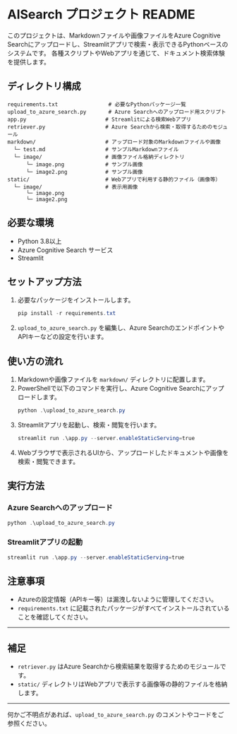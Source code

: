 # AISearch プロジェクト README

このプロジェクトは、Markdownファイルや画像ファイルをAzure Cognitive Searchにアップロードし、Streamlitアプリで検索・表示できるPythonベースのシステムです。
各種スクリプトやWebアプリを通じて、ドキュメント検索体験を提供します。

## ディレクトリ構成

```
requirements.txt                # 必要なPythonパッケージ一覧
upload_to_azure_search.py       # Azure Searchへのアップロード用スクリプト
app.py                         # Streamlitによる検索Webアプリ
retriever.py                   # Azure Searchから検索・取得するためのモジュール
markdown/                      # アップロード対象のMarkdownファイルや画像
  └─ test.md                   # サンプルMarkdownファイル
  └─ image/                    # 画像ファイル格納ディレクトリ
      └─ image.png             # サンプル画像
      └─ image2.png            # サンプル画像
static/                        # Webアプリで利用する静的ファイル（画像等）
  └─ image/                    # 表示用画像
      └─ image.png
      └─ image2.png
```

## 必要な環境
- Python 3.8以上
- Azure Cognitive Search サービス
 - Streamlit

## セットアップ方法
1. 必要なパッケージをインストールします。
   ```powershell
   pip install -r requirements.txt
   ```
2. `upload_to_azure_search.py` を編集し、Azure SearchのエンドポイントやAPIキーなどの設定を行います。

## 使い方の流れ
1. Markdownや画像ファイルを `markdown/` ディレクトリに配置します。
2. PowerShellで以下のコマンドを実行し、Azure Cognitive Searchにアップロードします。
   ```powershell
   python .\upload_to_azure_search.py
   ```
3. Streamlitアプリを起動し、検索・閲覧を行います。
   ```powershell
   streamlit run .\app.py --server.enableStaticServing=true
   ```
4. Webブラウザで表示されるUIから、アップロードしたドキュメントや画像を検索・閲覧できます。

## 実行方法

### Azure Searchへのアップロード
```powershell
python .\upload_to_azure_search.py
```

### Streamlitアプリの起動
```powershell
streamlit run .\app.py --server.enableStaticServing=true
```

## 注意事項
- Azureの設定情報（APIキー等）は漏洩しないように管理してください。
- `requirements.txt` に記載されたパッケージがすべてインストールされていることを確認してください。

---
## 補足
- `retriever.py` はAzure Searchから検索結果を取得するためのモジュールです。
- `static/` ディレクトリはWebアプリで表示する画像等の静的ファイルを格納します。

---

何かご不明点があれば、`upload_to_azure_search.py` のコメントやコードをご参照ください。
